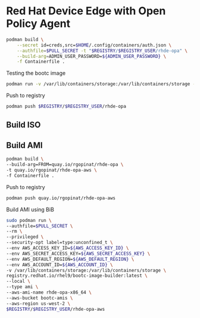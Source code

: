 # Red Hat Device Edge with Open Policy Agent

```sh
podman build \
    --secret id=creds,src=$HOME/.config/containers/auth.json \
    --authfile=$PULL_SECRET -t "$REGISTRY/$REGISTRY_USER/rhde-opa" \
    --build-arg=ADMIN_USER_PASSWORD=${ADMIN_USER_PASSWORD} \
    -f Containerfile .
```

Testing the bootc image

```sh
podman run -v /var/lib/containers/storage:/var/lib/containers/storage --rm -it --name rhde-opa --hostname rhde-opa -p 2022:22 quay.io/rgopinat/rhde-opa
```
Push to registry

```sh
podman push $REGISTRY/$REGISTRY_USER/rhde-opa
```

## Build ISO


## Build AMI

```sh
podman build \
--build-arg=FROM=quay.io/rgopinat/rhde-opa \
-t quay.io/rgopinat/rhde-opa-aws \
-f Containerfile .
```

Push to registry

```sh
podman push quay.io/rgopinat/rhde-opa-aws
```

Build AMI using BiB

```sh
sudo podman run \
--authfile=$PULL_SECRET \
--rm \
--privileged \
--security-opt label=type:unconfined_t \
--env AWS_ACCESS_KEY_ID=${AWS_ACCESS_KEY_ID} \
--env AWS_SECRET_ACCESS_KEY=${AWS_SECRET_ACCESS_KEY} \
--env AWS_DEFAULT_REGION=${AWS_DEFAULT_REGION} \
--env AWS_ACCOUNT_ID=${AWS_ACCOUNT_ID} \
-v /var/lib/containers/storage:/var/lib/containers/storage \
registry.redhat.io/rhel9/bootc-image-builder:latest \
--local \
--type ami \
--aws-ami-name rhde-opa-x86_64 \
--aws-bucket bootc-amis \
--aws-region us-west-2 \
$REGISTRY/$REGISTRY_USER/rhde-opa-aws
```


